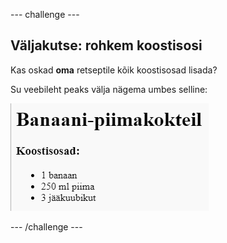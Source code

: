 \--- challenge \---

## Väljakutse: rohkem koostisosi

Kas oskad **oma** retseptile kõik koostisosad lisada?

Su veebileht peaks välja nägema umbes selline:

![kuvatõmmis](images/recipe-more-ingredients.png)

\--- /challenge \---